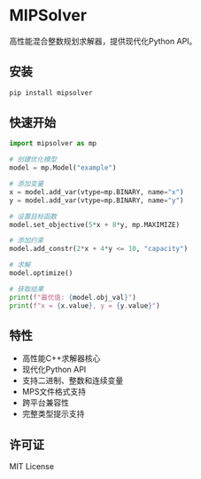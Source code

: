 # MIPSolver

高性能混合整数规划求解器，提供现代化Python API。

## 安装

```bash
pip install mipsolver
```

## 快速开始

```python
import mipsolver as mp

# 创建优化模型
model = mp.Model("example")

# 添加变量
x = model.add_var(vtype=mp.BINARY, name="x")
y = model.add_var(vtype=mp.BINARY, name="y")

# 设置目标函数
model.set_objective(5*x + 8*y, mp.MAXIMIZE)

# 添加约束
model.add_constr(2*x + 4*y <= 10, "capacity")

# 求解
model.optimize()

# 获取结果
print(f"最优值: {model.obj_val}")
print(f"x = {x.value}, y = {y.value}")
```

## 特性

- 高性能C++求解器核心
- 现代化Python API
- 支持二进制、整数和连续变量
- MPS文件格式支持
- 跨平台兼容性
- 完整类型提示支持

## 许可证

MIT License
